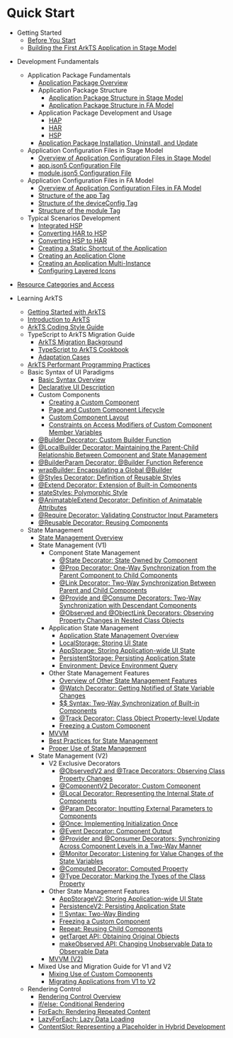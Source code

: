 # Quick Start
<!--Del-->
- Getting Started
  - [Before You Start](start-overview.md)
  - [Building the First ArkTS Application in Stage Model](start-with-ets-stage.md)
<!--DelEnd-->
- Development Fundamentals
  - Application Package Fundamentals
    - [Application Package Overview](application-package-overview.md)
    - Application Package Structure
      - [Application Package Structure in Stage Model](application-package-structure-stage.md)
      - [Application Package Structure in FA Model](application-package-structure-fa.md)
    - Application Package Development and Usage
      - [HAP](hap-package.md)
      - [HAR](har-package.md)
      - [HSP](in-app-hsp.md)
    - [Application Package Installation, Uninstall, and Update](application-package-install-uninstall.md)
  - Application Configuration Files in Stage Model
    - [Overview of Application Configuration Files in Stage Model](application-configuration-file-overview-stage.md)
    - [app.json5 Configuration File](app-configuration-file.md)
    - [module.json5 Configuration File](module-configuration-file.md)
  - Application Configuration Files in FA Model
    - [Overview of Application Configuration Files in FA Model](application-configuration-file-overview-fa.md)
    - [Structure of the app Tag](app-structure.md)
    - [Structure of the deviceConfig Tag](deviceconfig-structure.md)
    - [Structure of the module Tag](module-structure.md)
  - Typical Scenarios Development
    - [Integrated HSP](integrated-hsp.md)
    - [Converting HAR to HSP](har-to-hsp.md)
    - [Converting HSP to HAR](hsp-to-har.md)
    - [Creating a Static Shortcut of the Application](typical-scenario-configuration.md)
    - [Creating an Application Clone](app-clone.md)
    - [Creating an Application Multi-Instance](multiInstance.md)
    - [Configuring Layered Icons](layered-image.md)

- [Resource Categories and Access](resource-categories-and-access.md)

- Learning ArkTS
  - [Getting Started with ArkTS](arkts-get-started.md)
  - [Introduction to ArkTS](introduction-to-arkts.md)
  - [ArkTS Coding Style Guide](arkts-coding-style-guide.md)
  - TypeScript to ArkTS Migration Guide
    - [ArkTS Migration Background](arkts-migration-background.md)
    - [TypeScript to ArkTS Cookbook](typescript-to-arkts-migration-guide.md)
    - [Adaptation Cases](arkts-more-cases.md)
  - [ArkTS Performant Programming Practices](arkts-high-performance-programming.md)
  - Basic Syntax of UI Paradigms
    - [Basic Syntax Overview](arkts-basic-syntax-overview.md)
    - [Declarative UI Description](arkts-declarative-ui-description.md)
    - Custom Components
      - [Creating a Custom Component](arkts-create-custom-components.md)
      - [Page and Custom Component Lifecycle](arkts-page-custom-components-lifecycle.md)
      - [Custom Component Layout](arkts-page-custom-components-layout.md)
      - [Constraints on Access Modifiers of Custom Component Member Variables](arkts-custom-components-access-restrictions.md)
    - [\@Builder Decorator: Custom Builder Function](arkts-builder.md)
    - [\@LocalBuilder Decorator: Maintaining the Parent-Child Relationship Between Component and State Management](arkts-localBuilder.md)
    - [\@BuilderParam Decorator: @Builder Function Reference](arkts-builderparam.md)
    - [wrapBuilder: Encapsulating a Global @Builder](arkts-wrapBuilder.md)
    - [\@Styles Decorator: Definition of Reusable Styles](arkts-style.md)
    - [\@Extend Decorator: Extension of Built-in Components](arkts-extend.md)
    - [stateStyles: Polymorphic Style](arkts-statestyles.md)
    - [\@AnimatableExtend Decorator: Definition of Animatable Attributes](arkts-animatable-extend.md)
    - [\@Require Decorator: Validating Constructor Input Parameters](arkts-require.md)
    - [@Reusable Decorator: Reusing Components](arkts-reusable.md)
  - State Management
    - [State Management Overview](arkts-state-management-overview.md)
    - State Management (V1)
      - Component State Management
        - [\@State Decorator: State Owned by Component](arkts-state.md)
        - [\@Prop Decorator: One-Way Synchronization from the Parent Component to Child Components](arkts-prop.md)
        - [\@Link Decorator: Two-Way Synchronization Between Parent and Child Components](arkts-link.md)
        - [\@Provide and \@Consume Decorators: Two-Way Synchronization with Descendant Components](arkts-provide-and-consume.md)
        - [\@Observed and \@ObjectLink Decorators: Observing Property Changes in Nested Class Objects](arkts-observed-and-objectlink.md)
      - Application State Management
        - [Application State Management Overview](arkts-application-state-management-overview.md)
        - [LocalStorage: Storing UI State](arkts-localstorage.md)
        - [AppStorage: Storing Application-wide UI State](arkts-appstorage.md)
        - [PersistentStorage: Persisting Application State](arkts-persiststorage.md)
        - [Environment: Device Environment Query](arkts-environment.md)
      - Other State Management Features
        - [Overview of Other State Management Features](arkts-other-state-mgmt-functions-overview.md)
        - [\@Watch Decorator: Getting Notified of State Variable Changes](arkts-watch.md)
        - [$$ Syntax: Two-Way Synchronization of Built-in Components](arkts-two-way-sync.md)
        - [\@Track Decorator: Class Object Property-level Update](arkts-track.md)
        - [Freezing a Custom Component](arkts-custom-components-freeze.md)
      - [MVVM](arkts-mvvm.md)
      - [Best Practices for State Management](arkts-state-management-best-practices.md)
      - [Proper Use of State Management](properly-use-state-management-to-develope.md)
    - State Management (V2)
      - V2 Exclusive Decorators
        - [\@ObservedV2 and \@Trace Decorators: Observing Class Property Changes](arkts-new-observedV2-and-trace.md)
        - [\@ComponentV2 Decorator: Custom Component](arkts-new-componentV2.md)
        - [\@Local Decorator: Representing the Internal State of Components](arkts-new-local.md)
        - [\@Param Decorator: Inputting External Parameters to Components](arkts-new-param.md)
        - [\@Once: Implementing Initialization Once](arkts-new-once.md)
        - [\@Event Decorator: Component Output](arkts-new-event.md)
        - [\@Provider and \@Consumer Decorators: Synchronizing Across Component Levels in a Two-Way Manner](arkts-new-Provider-and-Consumer.md)
        - [\@Monitor Decorator: Listening for Value Changes of the State Variables](arkts-new-monitor.md)
        - [\@Computed Decorator: Computed Property](arkts-new-Computed.md)
        - [\@Type Decorator: Marking the Types of the Class Property](arkts-new-type.md)
      - Other State Management Features
        - [AppStorageV2: Storing Application-wide UI State](arkts-new-appstoragev2.md)
        - [PersistenceV2: Persisting Application State](arkts-new-persistencev2.md)
        - [!! Syntax: Two-Way Binding](arkts-new-binding.md)
        - [Freezing a Custom Component](arkts-custom-components-freezeV2.md)
        - [Repeat: Reusing Child Components](arkts-new-rendering-control-repeat.md)
        - [getTarget API: Obtaining Original Objects](arkts-new-getTarget.md)
        - [makeObserved API: Changing Unobservable Data to Observable Data](arkts-new-makeObserved.md)
      - [MVVM (V2)](arkts-mvvm-V2.md)
    - Mixed Use and Migration Guide for V1 and V2
      - [Mixing Use of Custom Components](arkts-custom-component-mixed-scenarios.md)
      - [Migrating Applications from V1 to V2](arkts-v1-v2-migration.md)
  - Rendering Control
      - [Rendering Control Overview](arkts-rendering-control-overview.md)
      - [if/else: Conditional Rendering](arkts-rendering-control-ifelse.md)
      - [ForEach: Rendering Repeated Content](arkts-rendering-control-foreach.md)
      - [LazyForEach: Lazy Data Loading](arkts-rendering-control-lazyforeach.md)
      - [ContentSlot: Representing a Placeholder in Hybrid Development](arkts-rendering-control-contentslot.md)
